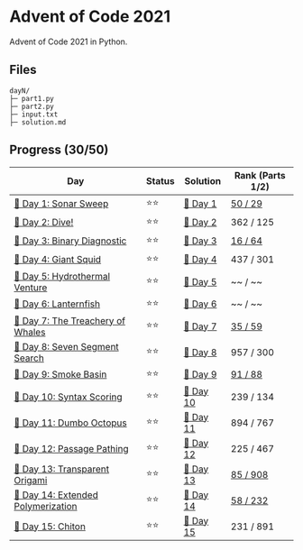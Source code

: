 # Advent of Code 2021
Advent of Code 2021 in Python.

## Files
```
dayN/
├─ part1.py
├─ part2.py
├─ input.txt
├─ solution.md
```

## Progress (30/50)
| Day                                    | Status   | Solution                           | Rank (Parts 1/2)       |
| -----------                           | ---------| --------                            | ---------   |
| [🎄 Day 1: Sonar Sweep](day1)         | ⭐⭐    | [🎯 Day 1](day1/solution.md)       | [50 / 29](https://adventofcode.com/2021/leaderboard/day/1)    |
| [🎄 Day 2: Dive!](day2)               | ⭐⭐    | [🎯 Day 2](day2/solution.md)       | 362 / 125     |
| [🎄 Day 3: Binary Diagnostic](day3)    | ⭐⭐    | [🎯 Day 3](day3/solution.md)       | [16 / 64](https://adventofcode.com/2021/leaderboard/day/3)     |
| [🎄 Day 4: Giant Squid](day4)         | ⭐⭐    | [🎯 Day 4](day4/solution.md)       | 437 / 301 |
| [🎄 Day 5: Hydrothermal Venture](day5)         | ⭐⭐    | [🎯 Day 5](day5/solution.md)       | ~~ / ~~ |
| [🎄 Day 6: Lanternfish](day6)         | ⭐⭐    | [🎯 Day 6](day6/solution.md)       | ~~ / ~~ |
| [🎄 Day 7: The Treachery of Whales](day7)   | ⭐⭐    | [🎯 Day 7](day7/solution.md)  | [35 / 59](https://adventofcode.com/2021/leaderboard/day/7)     |
| [🎄 Day 8: Seven Segment Search](day8)   | ⭐⭐    | [🎯 Day 8](day8/solution.md)  | 957 / 300 |
| [🎄 Day 9: Smoke Basin](day9)   | ⭐⭐    | [🎯 Day 9](day9/solution.md)  | [91 / 88](https://adventofcode.com/2021/leaderboard/day/9)     |
| [🎄 Day 10: Syntax Scoring](day10)   | ⭐⭐    | [🎯 Day 10](day10/solution.md)  | 239 / 134 |
| [🎄 Day 11: Dumbo Octopus](day11)   | ⭐⭐    | [🎯 Day 11](day11/solution.md)  | 894 / 767 |
| [🎄 Day 12: Passage Pathing](day12)   | ⭐⭐    | [🎯 Day 12](day12/solution.md)  | 225 / 467 |
| [🎄 Day 13: Transparent Origami](day13)   | ⭐⭐    | [🎯 Day 13](day13/solution.md)  | [85 / 908](https://adventofcode.com/2021/leaderboard/day/13) |
| [🎄 Day 14: Extended Polymerization](day14)   | ⭐⭐    | [🎯 Day 14](day14/solution.md)  | [58 / 232](https://adventofcode.com/2021/leaderboard/day/14) |
| [🎄 Day 15: Chiton](day15)   | ⭐⭐    | [🎯 Day 15](day15/solution.md)  | 231 / 891 |